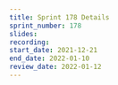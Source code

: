 ```yaml
---
title: Sprint 178 Details
sprint_number: 178
slides:
recording:
start_date: 2021-12-21
end_date: 2022-01-10
review_date: 2022-01-12
---
```

